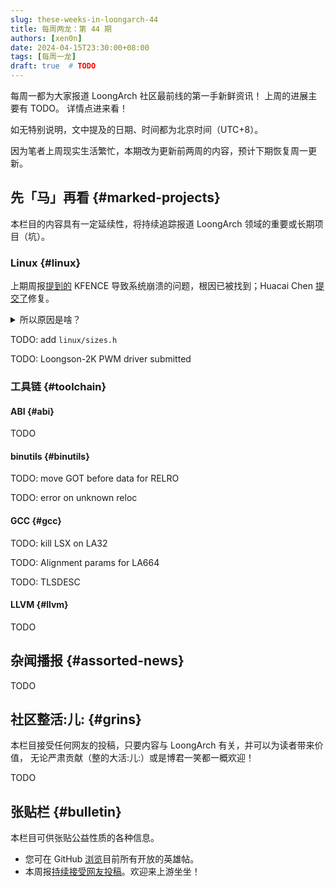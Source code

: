 ```yaml
---
slug: these-weeks-in-loongarch-44
title: 每周两龙：第 44 期
authors: [xen0n]
date: 2024-04-15T23:30:00+08:00
tags: [每周一龙]
draft: true  # TODO
---
```


每周一都为大家报道 LoongArch 社区最前线的第一手新鲜资讯！
上周的进展主要有 TODO。
详情点进来看！

<!-- truncate -->

如无特别说明，文中提及的日期、时间都为北京时间（UTC+8）。

因为笔者上周现实生活繁忙，本期改为更新前两周的内容，预计下期恢复周一更新。

## 先「马」再看 {#marked-projects}

本栏目的内容具有一定延续性，将持续追踪报道 LoongArch 领域的重要或长期项目（坑）。

### Linux {#linux}

上期周报[提到的](./2024-04-01-this-week-in-loongarch-43.md#linux) KFENCE
导致系统崩溃的问题，根因已被找到；Huacai Chen
[提交了](https://lore.kernel.org/loongarch/20240404133642.971583-1-chenhuacai@loongson.cn/)修复。

<details>
<summary>所以原因是啥？</summary>

KFENCE 能够跟踪内存块分配、使用、释放，并对错误使用予以告警。这要求相应的虚拟地址必须由页表管理、经由 TLB
翻译——这样 KFENCE 才能将其内存池中的某些页标记为「不存在」，进而在其他地方有问题的逻辑试图访问这些页时，
使其触发缺页异常（对应 LoongArch 手册中列举的三种「页无效例外」），从而由 KFENCE 取得「事故现场」的控制权。

但是，Linux 在 LoongArch 上所采用的内核态「虚拟」地址，并非全部经由 TLB 翻译。实际上，为了性能——「不与用户态争
TLB」，目前 LoongArch Linux 所用的大部分虚拟地址都是落在几个 LoongArch 直接映射窗口（DMW）之一的 1:1 映射地址。
DMW 的大小涵盖了整个物理内存范围，这使得
KFENCE 内存池中的每个页都有两种合法的地址表示：DMW 地址和 TLB 映射地址。
可以想见，如果对同一页混用两种表示方式，大概会产生一些不好的后果；而这就是近几个月来所发生的。

在 Linux 的有些驱动框架中，由于业务上关心的内容主要与页的属性相关，因此对涉及到的页，这些框架的数据结构中会记录
`struct page` 的指针，而非页本身的虚拟地址：这样可以省得每次访问页属性之前，都要拿着页地址去查询
`struct page`。

Linux 块设备层的基本类型之一 `struct bio_vec`（块 I/O 向量）就是这样一种数据结构：名字看似唬人，实际就表示「一段连续的物理内存」。
在块设备多队列调度器 blk-mq 的请求数据结构 `struct request` 中存放了一个 `struct bio_vec`
的指针 `special_vec`；而 NVMe 核心 `nvme_core` 又有许多围绕 `struct request`
展开的逻辑，其中又恰好有一处用到了 `special_vec`——discard 操作。

以上这些因素合起来，便意味着：

1. `nvme_setup_discard` 只要能成功分配内存，便用分配到的页存放 discard 参数，并将此页的 `struct page` 指针存入 `special_vec`，并设置请求标志 `RQF_SPECIAL_PAYLOAD`（特殊载荷）；
2. 在请求结束时，NVMe 中断处理函数 `nvme_irq` 辗转调用到 `nvme_complete_batch_req`，从而来到
   `nvme_cleanup_cmd`；
3. `nvme_cleanup_cmd` 看到请求带有标志 `RQF_SPECIAL_PAYLOAD` 且 `special_vec` 是动态分配的页，便会
   `kfree` 之；
4. `kfree` 需要虚拟地址而非 `struct page` 指针，因而只能用辅助函数 `bvec_virt` 做翻译；
5. `bvec_virt` 用内存管理子系统（`mm`）的辅助函数 `page_address` 计算结果；
6. 在引入 KFENCE 之前，LoongArch 只使用 DMW 地址。因此截至问题被修复之前，在 LoongArch 上
   `page_address` 都等效于返回传入 `struct page` 对应的 DMW 地址；
7. `kfree` 收到的地址与当初 `kmalloc` 给出的地址不一致，各种问题随即出现。

本质上，该问题是三方面原因共同造成的：

* 首先，由于 LoongArch DMW 作用范围过于宽泛，导致总不能从理论上完全避免某个页具备多个合法虚拟地址；
* 其次，有些驱动代码未能保证传给 `kfree` 的指针一定与当初 `kmalloc` 的返回值相同；
* 最后，最初提交的 KFENCE 补丁未能考虑到有些页的「正规虚拟地址」会出现与其 DMW 地址相异的情况。

要解决问题，也应该至少从这三方面之一入手。

读到这里，可能读者会想：那么最佳做法当然是解决第一方面问题：在 KFENCE 初始化其内存池时，同步缩减
DMW 覆盖范围，或者在 DMW 中挖洞？这样一来，便能在被问到某个 `struct page` 的虚拟地址时，
精确得知此页是应该被按照 DMW 方式，还是 TLB 方式翻译了。

能做到就好了……问题是做不到。

字面上看，「直接映射窗口」既然是窗口，那么软件当然可以自由配置它的起始位置与长度；xen0n 当初阅读
LoongArch 手册不认真，始终以为是这样。然而不幸的是，此「窗口」其实只能将整个物理地址范围
1:1 映射到「高 4 位取某值」的虚拟地址范围——如在 48 位物理地址的硬件上，任一物理地址如
`0xAAAA_AAAA_AAAA`，可被 1:1 映射到形如 `0xB000_AAAA_AAAA_AAAA` 的地址，仅此而已。

这跟 LoongArch 被发明之前，GS464V 实现的*那个架构*比起来，是有进步——*那个架构*不能自定义上述虚拟地址
`B` 位置的内容——可惜进步没有大到解决我们当下问题的程度……

那么退而求其次，解决第二方面问题如何呢？只要想办法保证所有 `kfree` 的入参一定直接或间接来自未修改过的
`kmalloc` 返回值，也能系统性避免此类问题了。

当然，您可能也大概意识到了：这甚至不比「叫龙芯的人改硬件」简单。内核，作为一个注定要与许多硬件底层细节打交道的组件，
总有些「副作用」是难以在高级语言层面表达的。忽略副作用的后果，要么是「假阴性」：实际有问题的代码没有被检查到，于是问题仍然会出现；
要么是「假阳性」：实际没有问题的代码却被报错，使得程序员们抓狂并禁用检查，进而削弱了检查的实用性。

于是我们既不能缩小 DMW，也不能在 DMW 里打洞，更不能改驱动：只好老老实实给所有涉及
`struct page` 与页虚拟地址转换的辅助函数都提供适配了。

</details>

TODO: add `linux/sizes.h`

TODO: Loongson-2K PWM driver submitted

### 工具链 {#toolchain}

#### ABI {#abi}

TODO

#### binutils {#binutils}

TODO: move GOT before data for RELRO

TODO: error on unknown reloc

#### GCC {#gcc}

TODO: kill LSX on LA32

TODO: Alignment params for LA664

TODO: TLSDESC

#### LLVM {#llvm}

TODO

## 杂闻播报 {#assorted-news}

TODO

## 社区整活:儿: {#grins}

本栏目接受任何网友的投稿，只要内容与 LoongArch 有关，并可以为读者带来价值，
无论严肃贡献（整的大活:儿:）或是博君一笑都一概欢迎！

TODO

## 张贴栏 {#bulletin}

本栏目可供张贴公益性质的各种信息。

* 您可在 GitHub [浏览](https://github.com/loongson-community/discussions/labels/%E8%8B%B1%E9%9B%84%E5%B8%96)目前所有开放的英雄帖。
* 本周报[持续接受网友投稿][call-for-submissions]。欢迎来上游坐坐！

[call-for-submissions]: https://github.com/loongson-community/areweloongyet/issues/16
